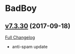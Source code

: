 # BadBoy

## [v7.3.30](https://github.com/funkydude/BadBoy/tree/v7.3.30) (2017-09-18)
[Full Changelog](https://github.com/funkydude/BadBoy/compare/v7.3.29...v7.3.30)

- anti-spam update  
